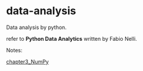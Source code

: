 # data-analysis
Data analysis by python.

refer to __Python Data Analytics__ written by Fabio Nelli.

Notes:

[chapter3_NumPy](https://github.com/agoclover/data-analysis/blob/master/notes_chapter3.md#3-numpy%E5%BA%93)
